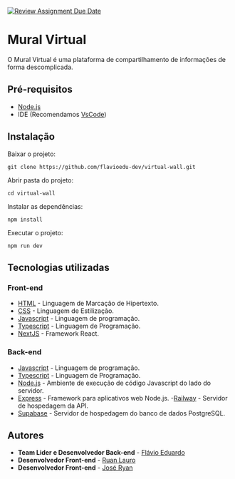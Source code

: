 [![Review Assignment Due Date](https://classroom.github.com/assets/deadline-readme-button-24ddc0f5d75046c5622901739e7c5dd533143b0c8e959d652212380cedb1ea36.svg)](https://classroom.github.com/a/U2l29CBO)

# Mural Virtual
O Mural Virtual é uma plataforma de compartilhamento de informações de forma descomplicada.

## Pré-requisitos
- [Node.js](https://nodejs.org/en)
- IDE (Recomendamos [VsCode](https://code.visualstudio.com/))

## Instalação
Baixar o projeto:
```
git clone https://github.com/flavioedu-dev/virtual-wall.git
```

Abrir pasta do projeto:
```
cd virtual-wall
```

Instalar as dependências:
```
npm install
```

Executar o projeto:
```
npm run dev 
```

## Tecnologias utilizadas

### Front-end
- [HTML](https://developer.mozilla.org/pt-BR/docs/Web/HTML) - Linguagem de Marcação de Hipertexto.
- [CSS](https://developer.mozilla.org/pt-BR/docs/Web/CSS) - Linguagem de Estilização.
- [Javascript](https://developer.mozilla.org/pt-BR/docs/Web/JavaScript) - Linguagem de programação.
- [Typescript](https://www.typescriptlang.org/) - Linguagem de Programação.
- [NextJS](https://nextjs.org/docs) - Framework React.

### Back-end
- [Javascript](https://developer.mozilla.org/pt-BR/docs/Web/JavaScript) - Linguagem de programação.
- [Typescript](https://www.typescriptlang.org/) - Linguagem de Programação.
- [Node.js](https://nodejs.org/en) - Ambiente de execução de código Javascript do lado do servidor.
- [Express](https://expressjs.com/pt-br/) - Framework para aplicativos web Node.js.
-[Railway](https://railway.app/) - Servidor de hospedagem da API.
- [Supabase](https://supabase.com/) - Servidor de hospedagem do banco de dados PostgreSQL.

## Autores
- <b>Team Lider e Desenvolvedor Back-end</b> - [Flávio Eduardo](https://github.com/flavioedu-dev)
- <b>Desenvolvedor Front-end</b> - [Ruan Lauro](https://github.com/Ruan-Lauro)
- <b>Desenvolvedor Front-end</b> - [José Ryan](https://github.com/joseryandm)